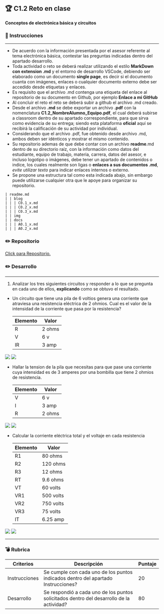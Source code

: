 ## :trophy: C1.2 Reto en clase

**Conceptos de electrónica básica y circuitos**

### :blue_book: Instrucciones
___

- De acuerdo con la información presentada por el asesor referente al tema electrónica básica, contestar las preguntas indicadas dentro del apartado desarrollo.
- Toda actividad o reto se deberá realizar utilizando el estilo **MarkDown con extension .md** y el entorno de desarrollo VSCode, debiendo ser elaborado como un documento **single page**, es decir si el documento cuanta con imágenes, enlaces o cualquier documento externo debe ser accedido desde etiquetas y enlaces.
- Es requisito que el archivo .md contenga una etiqueta del enlace al repositorio de su documento en Github, por ejemplo **Enlace a mi GitHub**
- Al concluir el reto el reto se deberá subir a github el archivo .md creado.
- Desde el archivo **.md** se debe exportar un archivo **.pdf** con la nomenclatura **C1.2_NombreAlumno_Equipo.pdf**, el cual deberá subirse a classroom dentro de su apartado correspondiente, para que sirva como evidencia de su entrega; siendo esta plataforma **oficial** aquí se recibirá la calificación de su actividad por individual.
- Considerando que el archivo .pdf, fue obtenido desde archivo .md, ambos deben ser idénticos y mostrar el mismo contenido.
- Su repositorio ademas de que debe contar con un archivo **readme**.md dentro de su directorio raíz, con la información como datos del estudiante, equipo de trabajo, materia, carrera, datos del asesor, e incluso logotipo o imágenes, debe tener un apartado de contenidos o indice, los cuales realmente son ligas o **enlaces a sus documentos .md**, _evite utilizar texto_ para indicar enlaces internos o externo.
- Se propone una estructura tal como esta indicada abajo, sin embargo puede utilizarse cualquier otra que le apoye para organizar su repositorio.

``` 
| readme.md
| | blog
| | | C0.1_x.md
| | | C0.2_x.md
| | | C0.3_x.md
| | img
| | docs
| | | A0.1_x.md
| | | A0.2_x.md
```
### :pencil2: Repositorio
[Click para Repositorio.]([https://github.com/CarolinaDominguez18/SistemasProgramables])

### :pencil2: Desarrollo
___
1. Analizar los tres siguientes circuitos y responder a lo que se pregunta en cada uno de ellos, **explicando** como se obtuvo el resultado.

+ Un circuito que tiene una pila de 6 voltios genera una corriente que atraviesa una resistencia eléctrica de 2 ohmios. Cual es el valor de la intensidad de la corriente que pasa por la resistencia?
  
   
    Elemento | Valor | 
    ---------|----------|
    R | 2 ohms | 
    V | 6 v | 
    IR |3 amp | 

![](.Blog/C1.x_CalculoCircuito-1.png)
![](.Blog/C1.x_CalculoCircuito_Respuesta.png)

+ Hallar la tension de la pila que necesitas para que pase una corriente cuya intensidad es de 3 amperes por una bombilla que tiene 2 ohmios de resistencia.

    Elemento | Valor | 
    ---------|----------|
    V | 6 v | 
    I | 3 amp | 
    R | 2 ohms | 

![](.Blog/C1.x_CalculoCircuito-2.png)
![](.Blog/C1.x_CalculoCircuito-2_Respuesta.png)

+ Calcular la corriente eléctrica total y el voltaje en cada resistencia 

    Elemento | Valor | 
    ---------|----------|
    R1 | 80 ohms | 
    R2 | 120 ohms | 
    R3 | 12 ohms | 
    RT | 9.6 ohms | 
    VT | 60 volts | 
    VR1 | 500 volts | 
    VR2 | 750 volts |     
    VR3 | 75 volts | 
    IT |  6.25 amp | 


![](.Blog/C1.x_CalculoCircuito-3.png)
![](.Blog/C1.x_CalculoCircuito-3_Respuesta.png)
___

### :bomb: Rubrica

| Criterios     | Descripción                                                                                  | Puntaje |
| ------------- | -------------------------------------------------------------------------------------------- | ------- |
| Instrucciones | Se cumple con cada uno de los puntos indicados dentro del apartado Instrucciones?            | 20 |
| Desarrollo    | Se respondió a cada uno de los puntos solicitados dentro del desarrollo de la actividad?     | 80      |
